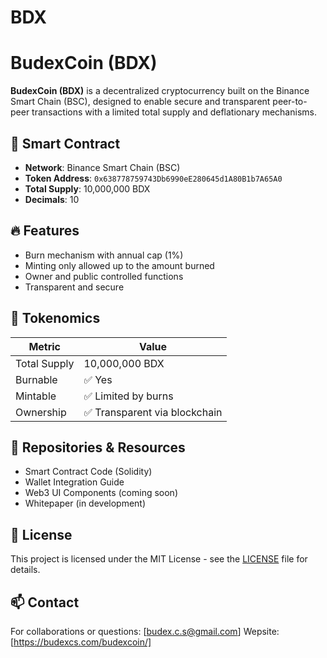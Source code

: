 # BDX
# BudexCoin (BDX)

**BudexCoin (BDX)** is a decentralized cryptocurrency built on the Binance Smart Chain (BSC), designed to enable secure and transparent peer-to-peer transactions with a limited total supply and deflationary mechanisms.

## 🔗 Smart Contract
- **Network**: Binance Smart Chain (BSC)
- **Token Address**: `0x638778759743Db6990eE280645d1A80B1b7A65A0`
- **Total Supply**: 10,000,000 BDX
- **Decimals**: 10

## 🔥 Features
- Burn mechanism with annual cap (1%)
- Minting only allowed up to the amount burned
- Owner and public controlled functions
- Transparent and secure

## 📜 Tokenomics
| Metric         | Value           |
|----------------|-----------------|
| Total Supply   | 10,000,000 BDX  |
| Burnable       | ✅ Yes          |
| Mintable       | ✅ Limited by burns |
| Ownership      | ✅ Transparent via blockchain |

## 📁 Repositories & Resources
- Smart Contract Code (Solidity)
- Wallet Integration Guide
- Web3 UI Components (coming soon)
- Whitepaper (in development)

## 📝 License
This project is licensed under the MIT License - see the [LICENSE](LICENSE) file for details.

## 📫 Contact
For collaborations or questions: [budex.c.s@gmail.com] 
Wepsite: [https://budexcs.com/budexcoin/]
